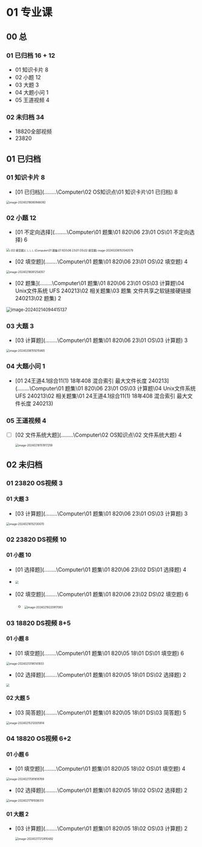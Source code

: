 
# 01 专业课



## 00 总 



### 01 已归档 16 + 12

* 01 知识卡片 8
* 02 小题 12
* 03 大题 3
* 04 大题小问  1
* 05 王道视频 4

### 02 未归档 34

* 18820全部视频
* 23820



## 01 已归档

 

### 01 知识卡片 8

*  [01 已归档](..\..\..\..\Computer\02 OS知识点\01 知识卡片\01 已归档)  8

  <img src="https://cvp.oss-cn-shanghai.aliyuncs.com/picgo/202402180809192.png" alt="image-20240218080946092" style="zoom:50%;" />



### 02 小题 12

*   [01 不定向选择](..\..\..\..\Computer\01 题集\01 820\06 23\01 OS\01 不定向选择) 6

<img src="https://cvp.oss-cn-shanghai.aliyuncs.com/picgo/202402061535630.png" alt="i [02 填空题](..\..\..\..\Computer\01 题集\01 820\06 23\01 OS\02 填空题) mage-20240206153540579" style="zoom:50%;" />

*  [02 填空题](..\..\..\..\Computer\01 题集\01 820\06 23\01 OS\02 填空题)  4

  <img src="https://cvp.oss-cn-shanghai.aliyuncs.com/picgo/202402180812148.png" alt="image-20240218081254057" style="zoom:50%;" />

*    [02 题集](..\..\..\..\Computer\01 题集\01 820\06 23\01 OS\03 计算题\04 Unix文件系统 UFS 240213\02 相关题集\03 题集 文件共享之软链接硬链接 240213\02 题集) 2

  <img src="https://cvp.oss-cn-shanghai.aliyuncs.com/picgo/202402140944205.png" alt="image-20240214094415137" style="zoom:80%;" />



### 03 大题  3

*   [03 计算题](..\..\..\..\Computer\01 题集\01 820\06 23\01 OS\03 计算题) 3

<img src="https://cvp.oss-cn-shanghai.aliyuncs.com/picgo/202402061550507.png" alt="image-20240206155015465" style="zoom:50%;" />



### 04 大题小问  1

*    [01 24王道4.1综合11(1) 18年408 混合索引 最大文件长度 240213](..\..\..\..\Computer\01 题集\01 820\06 23\01 OS\03 计算题\04 Unix文件系统 UFS 240213\02 相关题集\01 24王道4.1综合11(1) 18年408 混合索引 最大文件长度 240213) 



### 05 王道视频 4

- [ ] [02 文件系统大题](..\..\..\..\Computer\02 OS知识点\02 文件系统大题) 4

  <img src="https://cvp.oss-cn-shanghai.aliyuncs.com/picgo/202402181519335.png" alt="image-20240218151917259" style="zoom:50%;" />

## 02 未归档



### 01 23820 OS视频 3

#### 01 大题 3

*  [03 计算题](..\..\..\..\Computer\01 题集\01 820\06 23\01 OS\03 计算题)  3

  <img src="https://cvp.oss-cn-shanghai.aliyuncs.com/picgo/202402181521161.png" alt="image-20240218152130070" style="zoom:50%;" />



### 02 23820 DS视频 10

#### 01 小题 10

*  [01 选择题](..\..\..\..\Computer\01 题集\01 820\06 23\02 DS\01 选择题) 4
  * <img src="https://cvp.oss-cn-shanghai.aliyuncs.com/picgo/202402181902041.png" style="zoom:50%;" />

*  [02 填空题](..\..\..\..\Computer\01 题集\01 820\06 23\02 DS\02 填空题)  6
   * <img src="https://cvp.oss-cn-shanghai.aliyuncs.com/picgo/202402192209143.png" alt="image-20240219220917083" style="zoom:50%;" />

### 03 18820 DS视频 8+5

#### 01 小题 8

*  [01 填空题](..\..\..\..\Computer\01 题集\01 820\05 18\01 DS\01 填空题)  6

<img src="https://cvp.oss-cn-shanghai.aliyuncs.com/picgo/202402131901886.png" alt="image-20240213190141833" style="zoom:50%;" />



*  [02 选择题](..\..\..\..\Computer\01 题集\01 820\05 18\01 DS\02 选择题) 2

  <img src="https://cvp.oss-cn-shanghai.aliyuncs.com/picgo/202402132135542.png" style="zoom:50%;" />

#### 02 大题 5

*  [03 简答题](..\..\..\..\Computer\01 题集\01 820\05 18\01 DS\03 简答题) 5

  <img src="https://cvp.oss-cn-shanghai.aliyuncs.com/picgo/202402152120003.png" alt="image-20240215212005914" style="zoom:50%;" />



### 04 18820 OS视频 6+2

#### 01 小题 6

*  [01 填空题](..\..\..\..\Computer\01 题集\01 820\05 18\02 OS\01 填空题) 4

  <img src="https://cvp.oss-cn-shanghai.aliyuncs.com/picgo/202402170816857.png" alt="image-20240217081618769" style="zoom:50%;" />

*  [02 选择题](..\..\..\..\Computer\01 题集\01 820\05 18\02 OS\02 选择题) 2

  <img src="https://cvp.oss-cn-shanghai.aliyuncs.com/picgo/202402171910370.png" alt="image-20240217191006313" style="zoom:50%;" />

#### 01 大题 2

* [03 计算题](..\..\..\..\Computer\01 题集\01 820\05 18\02 OS\03 计算题)  2

  <img src="https://cvp.oss-cn-shanghai.aliyuncs.com/picgo/202402172128568.png" alt="image-20240217212810492" style="zoom: 50%;" />

  
